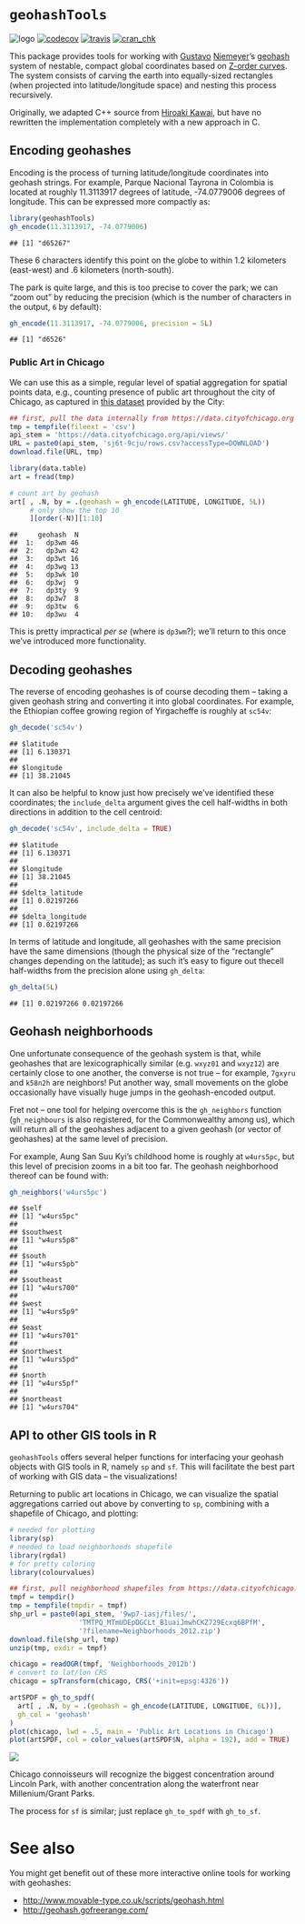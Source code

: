 
# `geohashTools`

![logo](logo.png "geohashTools")
[![codecov](http://codecov.io/github/MichaelChirico/geohashTools/coverage.svg?branch=master)](http://codecov.io/github/MichaelChirico/geohashTools?branch=master)
[![travis](https://travis-ci.org/MichaelChirico/geohashTools.svg?branch=master)](https://travis-ci.org/MichaelChirico/geohashTools)
[![cran\_chk](https://cranchecks.info/badges/flavor/release/geohashTools)](https://cran.r-project.org/web/checks/check_results_geohashTools.html)

This package provides tools for working with
[Gustavo](https://github.com/niemeyer)
[Niemeyer](https://twitter.com/gniemeyer)’s
[geohash](https://en.wikipedia.org/wiki/Geohash) system of nestable,
compact global coordinates based on [Z-order
curves](https://en.wikipedia.org/wiki/Z-order_curve). The system
consists of carving the earth into equally-sized rectangles (when
projected into latitude/longitude space) and nesting this process
recursively.

Originally, we adapted C++ source from [Hiroaki
Kawai](https://github.com/hkwi), but have no rewritten the
implementation completely with a new approach in C.

## Encoding geohashes

Encoding is the process of turning latitude/longitude coordinates into
geohash strings. For example, Parque Nacional Tayrona in Colombia is
located at roughly 11.3113917 degrees of latitude, -74.0779006 degrees
of longitude. This can be expressed more compactly as:

``` r
library(geohashTools)
gh_encode(11.3113917, -74.0779006)
```

    ## [1] "d65267"

These 6 characters identify this point on the globe to within 1.2
kilometers (east-west) and .6 kilometers (north-south).

The park is quite large, and this is too precise to cover the park; we
can “zoom out” by reducing the precision (which is the number of
characters in the output, `6` by default):

``` r
gh_encode(11.3113917, -74.0779006, precision = 5L)
```

    ## [1] "d6526"

### Public Art in Chicago

We can use this as a simple, regular level of spatial aggregation for
spatial points data, e.g., counting presence of public art throughout
the city of Chicago, as captured in [this
dataset](https://data.cityofchicago.org/Parks-Recreation/Parks-Public-Art/sj6t-9cju)
provided by the City:

``` r
## first, pull the data internally from https://data.cityofchicago.org
tmp = tempfile(fileext = 'csv')
api_stem = 'https://data.cityofchicago.org/api/views/'
URL = paste0(api_stem, 'sj6t-9cju/rows.csv?accessType=DOWNLOAD')
download.file(URL, tmp)

library(data.table)
art = fread(tmp)

# count art by geohash
art[ , .N, by = .(geohash = gh_encode(LATITUDE, LONGITUDE, 5L))
     # only show the top 10
     ][order(-N)][1:10]
```

    ##     geohash  N
    ##  1:   dp3wm 46
    ##  2:   dp3wn 42
    ##  3:   dp3wt 16
    ##  4:   dp3wq 13
    ##  5:   dp3wk 10
    ##  6:   dp3wj  9
    ##  7:   dp3ty  9
    ##  8:   dp3w7  8
    ##  9:   dp3tw  6
    ## 10:   dp3wu  4

This is pretty impractical *per se* (where is `dp3wm`?); we’ll return to
this once we’ve introduced more functionality.

## Decoding geohashes

The reverse of encoding geohashes is of course decoding them – taking a
given geohash string and converting it into global coordinates. For
example, the Ethiopian coffee growing region of Yirgacheffe is roughly
at `sc54v`:

``` r
gh_decode('sc54v')
```

    ## $latitude
    ## [1] 6.130371
    ## 
    ## $longitude
    ## [1] 38.21045

It can also be helpful to know just how precisely we’ve identified these
coordinates; the `include_delta` argument gives the cell half-widths in
both directions in addition to the cell centroid:

``` r
gh_decode('sc54v', include_delta = TRUE)
```

    ## $latitude
    ## [1] 6.130371
    ## 
    ## $longitude
    ## [1] 38.21045
    ## 
    ## $delta_latitude
    ## [1] 0.02197266
    ## 
    ## $delta_longitude
    ## [1] 0.02197266

In terms of latitude and longitude, all geohashes with the same
precision have the same dimensions (though the physical size of the
“rectangle” changes depending on the latitude); as such it’s easy to
figure out thecell half-widths from the precision alone using
`gh_delta`:

``` r
gh_delta(5L)
```

    ## [1] 0.02197266 0.02197266

## Geohash neighborhoods

One unfortunate consequence of the geohash system is that, while
geohashes that are lexicographically similar (e.g. `wxyz01` and
`wxyz12`) are certainly close to one another, the converse is not true –
for example, `7gxyru` and `k58n2h` are neighbors\! Put another way,
small movements on the globe occasionally have visually huge jumps in
the geohash-encoded output.

Fret not – one tool for helping overcome this is the `gh_neighbors`
function (`gh_neighbours` is also registered, for the Commonwealthy
among us), which will return all of the geohashes adjacent to a given
geohash (or vector of geohashes) at the same level of precision.

For example, Aung San Suu Kyi’s childhood home is roughly at `w4urs5pc`,
but this level of precision zooms in a bit too far. The geohash
neighborhood thereof can be found with:

``` r
gh_neighbors('w4urs5pc')
```

    ## $self
    ## [1] "w4urs5pc"
    ## 
    ## $southwest
    ## [1] "w4urs5p8"
    ## 
    ## $south
    ## [1] "w4urs5pb"
    ## 
    ## $southeast
    ## [1] "w4urs700"
    ## 
    ## $west
    ## [1] "w4urs5p9"
    ## 
    ## $east
    ## [1] "w4urs701"
    ## 
    ## $northwest
    ## [1] "w4urs5pd"
    ## 
    ## $north
    ## [1] "w4urs5pf"
    ## 
    ## $northeast
    ## [1] "w4urs704"

## API to other GIS tools in R

`geohashTools` offers several helper functions for interfacing your
geohash objects with GIS tools in R, namely `sp` and `sf`. This will
facilitate the best part of working with GIS data – the visualizations\!

Returning to public art locations in Chicago, we can visualize the
spatial aggregations carried out above by converting to `sp`, combining
with a shapefile of Chicago, and plotting:

``` r
# needed for plotting
library(sp)
# needed to load neighborhoods shapefile
library(rgdal)
# for pretty coloring
library(colourvalues)

## first, pull neighborhood shapefiles from https://data.cityofchicago.org
tmpf = tempdir()
tmp = tempfile(tmpdir = tmpf)
shp_url = paste0(api_stem, '9wp7-iasj/files/', 
                 'TMTPQ_MTmUDEpDGCLt_B1uaiJmwhCKZ729Ecxq6BPfM',
                 '?filename=Neighborhoods_2012.zip')
download.file(shp_url, tmp)
unzip(tmp, exdir = tmpf)

chicago = readOGR(tmpf, 'Neighborhoods_2012b')
# convert to lat/lon CRS
chicago = spTransform(chicago, CRS('+init=epsg:4326'))

artSPDF = gh_to_spdf(
  art[ , .N, by = .(geohash = gh_encode(LATITUDE, LONGITUDE, 6L))],
  gh_col = 'geohash'
)
plot(chicago, lwd = .5, main = 'Public Art Locations in Chicago')
plot(artSPDF, col = color_values(artSPDF$N, alpha = 192), add = TRUE)
```

<img src="README-chicago_plot-1.png" width="\textwidth" />

Chicago connoisseurs will recognize the biggest concentration around
Lincoln Park, with another concentration along the waterfront near
Millenium/Grant Parks.

The process for `sf` is similar; just replace `gh_to_spdf` with
`gh_to_sf`.

# See also

You might get benefit out of these more interactive online tools for
working with geohashes:

  - <http://www.movable-type.co.uk/scripts/geohash.html>
  - <http://geohash.gofreerange.com/>
